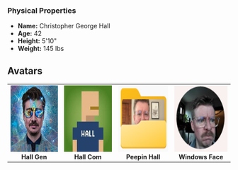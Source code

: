 ### Physical Properties
- **Name:** Christopher George Hall
- **Age:** 42
- **Height:** 5'10"
- **Weight:** 145 lbs

## Avatars

<table>
  <tr>
    <td align="center">
      <img src="profile-icons/hall-gen.jpg" alt="Hall Gen" width="150" height="150"><br>
      <b>Hall Gen</b>
    </td>
    <td align="center">
      <img src="profile-icons/hall.com.jpeg" alt="Hall Com" width="150" height="150"><br>
      <b>Hall Com</b>
    </td>
    <td align="center">
      <img src="profile-icons/peepin-hall.png" alt="Peepin Hall" width="150" height="150"><br>
      <b>Peepin Hall</b>
    </td>
    <td align="center">
      <img src="profile-icons/windows-face.png" alt="Windows Face" width="150" height="150"><br>
      <b>Windows Face</b>
    </td>
  </tr>
</table>

